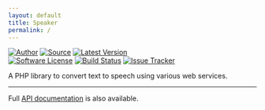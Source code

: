 ```yaml
---
layout: default
title: Speaker
permalink: /
---
```


[![Author](http://img.shields.io/badge/author-@duncan3dc-blue.svg?style=flat)](https://twitter.com/duncan3dc)
[![Source](http://img.shields.io/badge/source-duncan3dc/speaker-blue.svg?style=flat)](https://github.com/duncan3dc/speaker)
[![Latest Version](https://img.shields.io/packagist/v/duncan3dc/speaker.svg?style=flat)](https://packagist.org/packages/duncan3dc/speaker)
<br>
[![Software License](https://img.shields.io/badge/license-Apache--2.0-brightgreen.svg?style=flat)](https://github.com/duncan3dc/speaker/blob/master/LICENSE)
[![Build Status](https://img.shields.io/travis/duncan3dc/speaker.svg?style=flat)](https://travis-ci.org/duncan3dc/speaker)
[![Issue Tracker](https://img.shields.io/github/issues/duncan3dc/speaker.svg?style=flat)](https://github.com/duncan3dc/speaker/issues)

A PHP library to convert text to speech using various web services.  

---

<p class="message-api">Full <a href='{{ site.baseurl }}/api/namespaces/duncan3dc.Speaker.html'>API documentation</a> is also available.</p>
